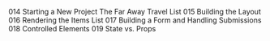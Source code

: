 014 Starting a New Project The Far Away Travel List
015 Building the Layout
016 Rendering the Items List
017 Building a Form and Handling Submissions
018 Controlled Elements
019 State vs. Props